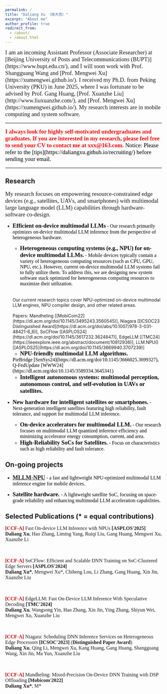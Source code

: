 ```yaml
---
permalink: /
title: "Daliang Xu （徐大亮）"
excerpt: "About me"
author_profile: true
redirect_from: 
  - /about/
  - /about.html
---
```

<span style="font-family: 'Times New Roman', Times, serif; font-size: 14pt;">
I am an incoming Assistant Professor (Associate Researcher) at [Beijing University of Posts and Telecommunications (BUPT)](https://www.bupt.edu.cn/), and I will soon work with Prof. Shangguang Wang and [Prof. Mengwei Xu](https://xumengwei.github.io/).
I received my Ph.D. from Peking University (PKU) in June 2025, where I was fortunate to be advised by Prof. Gang Huang, [Prof. Xuanzhe Liu](http://www.liuxuanzhe.com/), and [Prof. Mengwei Xu](https://xumengwei.github.io/).
My research interests are in mobile computing and system software.
</span>

<hr style="border: none; border-top: 1px solid #ccc; margin: 16px 0;" />

<span style="font-family: 'Times New Roman', Times, serif; color: red; font-weight: bold; font-size: 14pt;">
I always look for highly self-motivated undergraduates and graduates. If you are interested in my research, please feel free to send your CV to contact me at xxx@163.com.
</span>

<span style="font-family: 'Times New Roman', Times, serif; color: black; font-size: 14pt;">
Notice: Please refer to the [tips](https://daliangxu.github.io/recruiting/) before sending your email. 
</span>

<hr style="border: none; border-top: 1px solid #ccc; margin: 16px 0;" />

## Research
<span style="font-family: 'Times New Roman', Times, serif; font-size: 14pt;">
My research focuses on empowering resource-constrained edge devices (e.g., satellites, UAVs, and smartphones) with multimodal large language model (LLM) capabilities through hardware-software co-design.
</span>

- <span style="font-family: 'Times New Roman', Times, serif; color: black; font-weight: bold; font-size: 14pt;">Efficient on-device multimodal LLMs</span>
<span style="font-family: 'Times New Roman', Times, serif; color: black; font-size: 12pt;"> - Our research primarily optimizes on-device multimodal LLM inference from the perspective of heterogeneous hardware.
  </span>

  * <span style="font-family: 'Times New Roman', Times, serif; color: black; font-weight: bold; font-size: 14pt;">Heterogeneous computing systems (e.g., NPU) for on-device multimodal LLMs.</span>
  <span style="font-family: 'Times New Roman', Times, serif; color: black; font-size: 12pt;"> - Mobile devices typically contain a variety of heterogeneous computing resources (such as CPU, GPU, NPU, etc.). However, current on-device multimodal LLM systems fail to fully utilize them. To address this, we are designing new system software stack optimized for heterogeneous computing resources to maximize their utilization. 
  <br>
  <br>
  Our current research topics cover NPU-optimized on-device multimodal LLM engines, NPU compiler design, and other related areas.
  <br>
  <br>
  Papers: Mandheling [[MobiCom22](https://dl.acm.org/doi/10.1145/3495243.3560545)], Niagara [[ICSOC23 Distinguished Award](https://dl.acm.org/doi/abs/10.1007/978-3-031-48421-6_6)], SoCFlow [[ASPLOS24](https://dl.acm.org/doi/10.1145/3617232.3624847)], EdgeLLM [[TMC24](https://ieeexplore.ieee.org/abstract/document/10812936)], LLM.NPU() [[ASPLOS25](https://dl.acm.org/doi/10.1145/3669940.3707239)]
  </span>

  * <span style="font-family: 'Times New Roman', Times, serif; color: black; font-weight: bold; font-size: 14pt;">NPU-friendly multimodal LLM algorithms.</span>
  <span style="font-family: 'Times New Roman', Times, serif; color: black; font-size: 12pt;"> 
  PieBridge [SenSys24](https://dl.acm.org/doi/10.1145/3666025.3699327), Q-FedUpdate [WWW24](https://dl.acm.org/doi/10.1145/3589334.3645341)
  </span>

  * <span style="font-family: 'Times New Roman', Times, serif; color: black; font-weight: bold; font-size: 14pt;">Intelligent autonomous systems: multimodal perception, autonomous control, and self-evolution in UAVs or satellites.</span>

- <span style="font-family: 'Times New Roman', Times, serif; color: black; font-weight: bold; font-size: 14pt;">New hardware for intelligent satellites or smartphones.</span>
  <span style="font-family: 'Times New Roman', Times, serif; color: black; font-size: 12pt;"> - Next-generation intelligent satellites featuring high reliability, fault tolerance, and support for multimodal LLM inference.
  </span>

  * <span style="font-family: 'Times New Roman', Times, serif; color: black; font-weight: bold; font-size: 14pt;">On-device accelerators for multimodal LLM.</span>
  <span style="font-family: 'Times New Roman', Times, serif; color: black; font-size: 12pt;"> - Our research focuses on multimodal LLM quantized inference efficiency and minimizing accelerator energy consumption, current, and area.
  </span>

  * <span style="font-family: 'Times New Roman', Times, serif; color: black; font-weight: bold; font-size: 14pt;">High-Reliability SoCs for Satellites.</span>
  <span style="font-family: 'Times New Roman', Times, serif; color: black; font-size: 12pt;"> - Focus on characteristics such as high reliability and fault tolerance.
  </span>


## On-going projects
- <span style="font-family: 'Times New Roman', Times, serif; color: black; font-weight: bold; font-size: 14pt;">[MLLM-NPU](https://github.com/UbiquitousLearning/mllm)</span>
<span style="font-family: 'Times New Roman', Times, serif; color: black; font-size: 12pt;"> - 
  a fast and lightweight NPU-optimized multimodal LLM inference engine for mobile devices.
  </span>


- <span style="font-family: 'Times New Roman', Times, serif; color: black; font-weight: bold; font-size: 14pt;">Satellite hardware. </span>
<span style="font-family: 'Times New Roman', Times, serif; color: black; font-size: 12pt;"> - 
  A lightweight satellite SoC, focusing on space-grade reliability and enhancing multimodal LLM acceleration capabilities.
  </span>


## Selected Publications (* = equal contributions)
<div style="font-family: 'Times New Roman', Times, serif; font-size: 16px;">

<b><span style="color: #c00;">[CCF-A]</span></b> Fast On-device LLM Inference with NPUs <b>[ASPLOS'2025]</b>  
__Daliang Xu__, Hao Zhang, Liming Yang, Ruiqi Liu, Gang Huang, Mengwei Xu, Xuanzhe Li

<br/>

<b><span style="color: #c00;">[CCF-A]</span></b> SoCFlow: Efficient and Scalable DNN Training on SoC-Clustered Edge Servers <b>[ASPLOS'2024]</b>  
__Daliang Xu*__, Mengwei Xu*, Chiheng Lou, Li Zhang, Gang Huang, Xin Jin, Xuanzhe Liu

<br/>

<b><span style="color: #c00;">[CCF-A]</span></b> EdgeLLM: Fast On-Device LLM Inference With Speculative Decoding <b>[TMC'2024]</b>  
__Daliang Xu__, Wangsong Yin, Hao Zhang, Xin Jin, Ying Zhang, Shiyun Wei, Mengwei Xu, Xuanzhe Liu

<br/>

<b><span style="color: #c00;">[CCF-A]</span></b> Niagara: Scheduling DNN Inference Services on Heterogeneous Edge Processors <b>[ICSOC'2023]</b> (__Distinguished Paper Award__)  
__Daliang Xu__, Qing Li, Mengwei Xu, Kang Huang, Gang Huang, Shangguang Wang, Xin Jin, Ma Yun, Xuanzhe Liu

<br/>

<b><span style="color: #c00;">[CCF-A]</span></b> Mandheling: Mixed-Precision On-Device DNN Training with DSP Offloading <b>[Mobicom'2022]</b>  
__Daliang Xu*__, M*


<!-- This is the front page of a website that is powered by the [academicpages template](https://github.com/academicpages/academicpages.github.io) and hosted on GitHub pages. [GitHub pages](https://pages.github.com) is a free service in which websites are built and hosted from code and data stored in a GitHub repository, automatically updating when a new commit is made to the respository. This template was forked from the [Minimal Mistakes Jekyll Theme](https://mmistakes.github.io/minimal-mistakes/) created by Michael Rose, and then extended to support the kinds of content that academics have: publications, talks, teaching, a portfolio, blog posts, and a dynamically-generated CV. You can fork [this repository](https://github.com/academicpages/academicpages.github.io) right now, modify the configuration and markdown files, add your own PDFs and other content, and have your own site for free, with no ads! An older version of this template powers my own personal website at [stuartgeiger.com](http://stuartgeiger.com), which uses [this Github repository](https://github.com/staeiou/staeiou.github.io).

A data-driven personal website
======
Like many other Jekyll-based GitHub Pages templates, academicpages makes you separate the website's content from its form. The content & metadata of your website are in structured markdown files, while various other files constitute the theme, specifying how to transform that content & metadata into HTML pages. You keep these various markdown (.md), YAML (.yml), HTML, and CSS files in a public GitHub repository. Each time you commit and push an update to the repository, the [GitHub pages](https://pages.github.com/) service creates static HTML pages based on these files, which are hosted on GitHub's servers free of charge.

Many of the features of dynamic content management systems (like Wordpress) can be achieved in this fashion, using a fraction of the computational resources and with far less vulnerability to hacking and DDoSing. You can also modify the theme to your heart's content without touching the content of your site. If you get to a point where you've broken something in Jekyll/HTML/CSS beyond repair, your markdown files describing your talks, publications, etc. are safe. You can rollback the changes or even delete the repository and start over -- just be sure to save the markdown files! Finally, you can also write scripts that process the structured data on the site, such as [this one](https://github.com/academicpages/academicpages.github.io/blob/master/talkmap.ipynb) that analyzes metadata in pages about talks to display [a map of every location you've given a talk](https://academicpages.github.io/talkmap.html).

Getting started
======
1. Register a GitHub account if you don't have one and confirm your e-mail (required!)
1. Fork [this repository](https://github.com/academicpages/academicpages.github.io) by clicking the "fork" button in the top right. 
1. Go to the repository's settings (rightmost item in the tabs that start with "Code", should be below "Unwatch"). Rename the repository "[your GitHub username].github.io", which will also be your website's URL.
1. Set site-wide configuration and create content & metadata (see below -- also see [this set of diffs](http://archive.is/3TPas) showing what files were changed to set up [an example site](https://getorg-testacct.github.io) for a user with the username "getorg-testacct")
1. Upload any files (like PDFs, .zip files, etc.) to the files/ directory. They will appear at https://[your GitHub username].github.io/files/example.pdf.  
1. Check status by going to the repository settings, in the "GitHub pages" section

Site-wide configuration
------
The main configuration file for the site is in the base directory in [_config.yml](https://github.com/academicpages/academicpages.github.io/blob/master/_config.yml), which defines the content in the sidebars and other site-wide features. You will need to replace the default variables with ones about yourself and your site's github repository. The configuration file for the top menu is in [_data/navigation.yml](https://github.com/academicpages/academicpages.github.io/blob/master/_data/navigation.yml). For example, if you don't have a portfolio or blog posts, you can remove those items from that navigation.yml file to remove them from the header. 

Create content & metadata
------
For site content, there is one markdown file for each type of content, which are stored in directories like _publications, _talks, _posts, _teaching, or _pages. For example, each talk is a markdown file in the [_talks directory](https://github.com/academicpages/academicpages.github.io/tree/master/_talks). At the top of each markdown file is structured data in YAML about the talk, which the theme will parse to do lots of cool stuff. The same structured data about a talk is used to generate the list of talks on the [Talks page](https://academicpages.github.io/talks), each [individual page](https://academicpages.github.io/talks/2012-03-01-talk-1) for specific talks, the talks section for the [CV page](https://academicpages.github.io/cv), and the [map of places you've given a talk](https://academicpages.github.io/talkmap.html) (if you run this [python file](https://github.com/academicpages/academicpages.github.io/blob/master/talkmap.py) or [Jupyter notebook](https://github.com/academicpages/academicpages.github.io/blob/master/talkmap.ipynb), which creates the HTML for the map based on the contents of the _talks directory).

**Markdown generator**

I have also created [a set of Jupyter notebooks](https://github.com/academicpages/academicpages.github.io/tree/master/markdown_generator
) that converts a CSV containing structured data about talks or presentations into individual markdown files that will be properly formatted for the academicpages template. The sample CSVs in that directory are the ones I used to create my own personal website at stuartgeiger.com. My usual workflow is that I keep a spreadsheet of my publications and talks, then run the code in these notebooks to generate the markdown files, then commit and push them to the GitHub repository.

How to edit your site's GitHub repository
------
Many people use a git client to create files on their local computer and then push them to GitHub's servers. If you are not familiar with git, you can directly edit these configuration and markdown files directly in the github.com interface. Navigate to a file (like [this one](https://github.com/academicpages/academicpages.github.io/blob/master/_talks/2012-03-01-talk-1.md) and click the pencil icon in the top right of the content preview (to the right of the "Raw | Blame | History" buttons). You can delete a file by clicking the trashcan icon to the right of the pencil icon. You can also create new files or upload files by navigating to a directory and clicking the "Create new file" or "Upload files" buttons. 

Example: editing a markdown file for a talk
![Editing a markdown file for a talk](/images/editing-talk.png)

For more info
------
More info about configuring academicpages can be found in [the guide](https://academicpages.github.io/markdown/). The [guides for the Minimal Mistakes theme](https://mmistakes.github.io/minimal-mistakes/docs/configuration/) (which this theme was forked from) might also be helpful. -->
